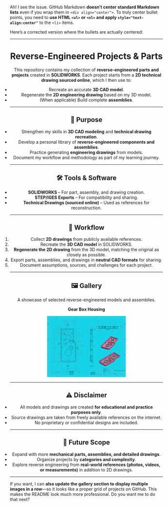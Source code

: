 Ah! I see the issue. GitHub Markdown **doesn’t center standard Markdown lists** even if you wrap them in `<div align="center">`. To truly center bullet points, you need to **use HTML `<ul>` or `<ol>` and apply `style="text-align:center"`** to the `<li>` items.

Here’s a corrected version where the bullets are actually centered:

---

<div align="center">

# Reverse-Engineered Projects & Parts

This repository contains my collection of **reverse-engineered parts and projects** created in **SOLIDWORKS**.
Each project starts from a **2D technical drawing sourced online**, which I then use to:

<ul style="list-style-type: disc; text-align: center; padding-left: 0;">
<li>Recreate an accurate <b>3D CAD model</b>.</li>
<li>Regenerate the <b>2D engineering drawing</b> based on my 3D model.</li>
<li>(When applicable) Build complete <b>assemblies</b>.</li>
</ul>

---

## 📌 Purpose

<ul style="list-style-type: disc; text-align: center; padding-left: 0;">
<li>Strengthen my skills in <b>3D CAD modeling</b> and <b>technical drawing recreation</b>.</li>
<li>Develop a personal library of <b>reverse-engineered components and assemblies</b>.</li>
<li>Practice generating <b>engineering drawings</b> from models.</li>
<li>Document my workflow and methodology as part of my learning journey.</li>
</ul>

---

## 🛠️ Tools & Software

<ul style="list-style-type: disc; text-align: center; padding-left: 0;">
<li><b>SOLIDWORKS</b> – For part, assembly, and drawing creation.</li>
<li><b>STEP/IGES Exports</b> – For compatibility and sharing.</li>
<li><b>Technical Drawings (sourced online)</b> – Used as references for reconstruction.</li>
</ul>

---

## 📖 Workflow

<ol style="text-align: center; padding-left: 0;">
<li>Collect <b>2D drawings</b> from publicly available references.</li>
<li>Recreate the <b>3D CAD model</b> in SOLIDWORKS.</li>
<li><b>Regenerate the 2D drawing</b> from the 3D model, matching the original as closely as possible.</li>
<li>Export parts, assemblies, and drawings in <b>neutral CAD formats</b> for sharing.</li>
<li>Document assumptions, sources, and challenges for each project.</li>
</ol>

---

## 🖼️ Gallery

A showcase of selected reverse-engineered models and assemblies.

**Gear Box Housing**

<img src="Gearbox Housing Cover Plate/Gearbox Housing Cover Plate.JPG" alt="Gearbox Housing Cover Plate" width="300"/>

---

## ⚠️ Disclaimer

<ul style="list-style-type: disc; text-align: center; padding-left: 0;">
<li>All models and drawings are created <b>for educational and practice purposes only</b>.</li>
<li>Source drawings are taken from freely available references on the internet.</li>
<li>No proprietary or confidential designs are included.</li>
</ul>

---

## 🚀 Future Scope

<ul style="list-style-type: disc; text-align: center; padding-left: 0;">
<li>Expand with more <b>mechanical parts, assemblies, and detailed drawings</b>.</li>
<li>Organize projects by <b>categories and complexity</b>.</li>
<li>Explore reverse engineering from <b>real-world references (photos, videos, or measurements)</b> in addition to 2D drawings.</li>
</ul>

</div>  

---

If you want, I can **also update the gallery section to display multiple images in a row**—so it looks like a proper grid of projects on GitHub. This makes the README look much more professional. Do you want me to do that next?

